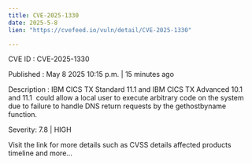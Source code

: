```yaml
---
title: CVE-2025-1330
date: 2025-5-8
lien: "https://cvefeed.io/vuln/detail/CVE-2025-1330"

---
```


CVE ID : CVE-2025-1330

Published :  May 8
2025
10:15 p.m. | 15 minutes ago

Description : IBM CICS TX Standard 11.1 and IBM CICS TX Advanced 10.1 and 11.1  could allow a local user to execute arbitrary code on the system due to failure to handle DNS return requests by the gethostbyname  function.

Severity: 7.8 | HIGH

Visit the link for more details
such as CVSS details
affected products
timeline
and more...
